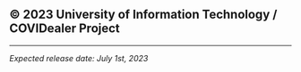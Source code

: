 **© 2023 University of Information Technology / COVIDealer Project**
------------
____________________________
*Expected release date: July 1st, 2023*
